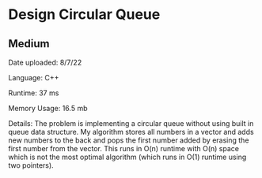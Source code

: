 
# Design Circular Queue

## Medium

Date uploaded: 8/7/22

Language: C++

Runtime: 37 ms

Memory Usage: 16.5 mb

Details: The problem is implementing a circular queue without using built in queue data structure. My algorithm stores all numbers in a vector and adds new numbers to the back and pops the first number added by erasing the first number from the vector. This runs in O(n) runtime with O(n) space which is not the most optimal algorithm (which runs in O(1) runtime using two pointers).
